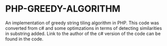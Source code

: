 # PHP-GREEDY-ALGORITHM
An implementation of greedy string tiling algorithm in PHP. This code was converted from c# and some optimzations in terms of detecting  similarities in substring added. Link to the author of the c# version of the code can be found in the code.
